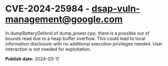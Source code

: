 # CVE-2024-25984 - dsap-vuln-management@google.com

In dumpBatteryDefend of dump_power.cpp, there is a possible out of bounds read due to a heap buffer overflow. This could lead to local information disclosure with no additional execution privileges needed. User interaction is not needed for exploitation.

**Publish date:** 2024-03-11
